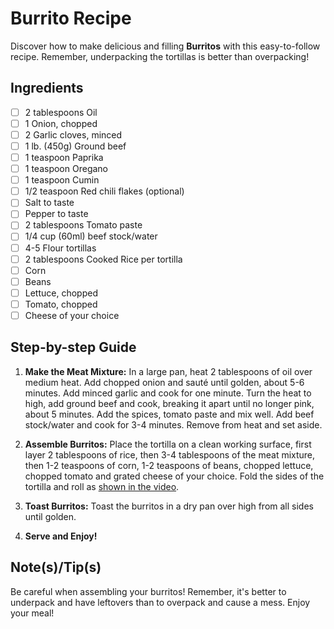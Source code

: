 # Burrito Recipe

Discover how to make delicious and filling **Burritos** with this easy-to-follow recipe. Remember, underpacking the tortillas is better than overpacking!

## Ingredients
- [ ] 2 tablespoons Oil
- [ ] 1 Onion, chopped
- [ ] 2 Garlic cloves, minced
- [ ] 1 lb. (450g) Ground beef
- [ ] 1 teaspoon Paprika
- [ ] 1 teaspoon Oregano
- [ ] 1 teaspoon Cumin
- [ ] 1/2 teaspoon Red chili flakes (optional)
- [ ] Salt to taste
- [ ] Pepper to taste
- [ ] 2 tablespoons Tomato paste
- [ ] 1/4 cup (60ml) beef stock/water
- [ ] 4-5 Flour tortillas
- [ ] 2 tablespoons Cooked Rice per tortilla 
- [ ] Corn
- [ ] Beans
- [ ] Lettuce, chopped
- [ ] Tomato, chopped
- [ ] Cheese of your choice

## Step-by-step Guide

1. **Make the Meat Mixture:** In a large pan, heat 2 tablespoons of oil over medium heat. Add chopped onion and sauté until golden, about 5-6 minutes. Add minced garlic and cook for one minute. Turn the heat to high, add ground beef and cook, breaking it apart until no longer pink, about 5 minutes. Add the spices, tomato paste and mix well. Add beef stock/water and cook for 3-4 minutes. Remove from heat and set aside.

2. **Assemble Burritos:** Place the tortilla on a clean working surface, first layer 2 tablespoons of rice, then 3-4 tablespoons of the meat mixture, then 1-2 teaspoons of corn, 1-2 teaspoons of beans, chopped lettuce, chopped tomato and grated cheese of your choice. Fold the sides of the tortilla and roll as [shown in the video](https://youtu.be/krkf7ObsTM4).

3. **Toast Burritos:** Toast the burritos in a dry pan over high from all sides until golden.

4. **Serve and Enjoy!**

## Note(s)/Tip(s)
Be careful when assembling your burritos! Remember, it's better to underpack and have leftovers than to overpack and cause a mess. Enjoy your meal!